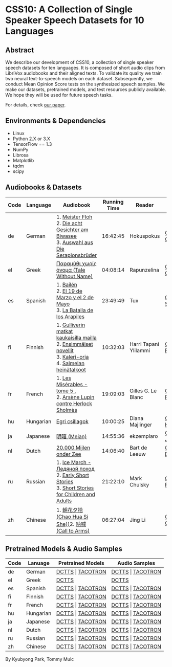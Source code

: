 # CSS10: A Collection of Single Speaker Speech Datasets for 10 Languages

## Abstract
We describe our development of CSS10, a collection of single
speaker speech datasets for ten languages. It is composed of
short audio clips from LibriVox audiobooks and their aligned
texts. To validate its quality we train two neural text-to-speech
models on each dataset. Subsequently, we conduct Mean Opinion
Score tests on the synthesized speech samples. We make our
datasets, pretrained models, and test resources publicly available.
We hope they will be used for future speech tasks.

For details, check [our paper](https://arxiv.org/abs/1903.11269).

## Environments & Dependencies

* Linux
* Python 2.X or 3.X
* TensorFlow == 1.3
* NumPy
* Librosa
* Matplotlib
* tqdm
* scipy

## Audiobooks & Datasets

|Code|Language|Audiobook|Running Time|Reader|Dataset|
|--|--|--|--|--|--|
|de|German|1. [Meister Floh](https://librivox.org/meister-floh-by-eta-hoffmann/) <br>2. [Die acht Gesichter am Biwasee](https://librivox.org/die-acht-gesichter-am-biwasee-by-max-dauthendey/) <br>3. [Auswahl aus Die Serapionsbrüder](https://librivox.org/die-serapionsbrueder-by-eta-hoffmann/)|16:42:45|Hokuspokus |[CSS German](http://kaggle.com/bryanpark/german-single-speaker-speech-dataset)|
|el|Greek|[Παραμύθι χωρίς όνομα (Tale Without Name)](https://librivox.org/paramythi-horis-onoma-by-penelope-delta/)|04:08:14| Rapunzelina|[CSS Greek](http://kaggle.com/bryanpark/greek-single-speaker-speech-dataset)|
|es|Spanish|1. [Bailén](https://librivox.org/bailen-by-benito-perez-galdos/) <br>2. [El 19 de Marzo y el 2 de Mayo](https://librivox.org/el-19-de-marzo-y-el-2-de-mayo-by-benito-perez-galdos/)<br>3. [La Batalla de los Arapiles](https://librivox.org/la-batalla-de-los-arapiles-by-benito-perez-galdos/)|23:49:49|Tux  |[CSS Spanish](http://kaggle.com/bryanpark/spanish-single-speaker-speech-dataset)|
|fi|Finnish|1. [Gulliverin matkat kaukaisilla mailla](https://librivox.org/gulliverin-matkat-kaukaisilla-mailla-by-jonathan-swift/) <br>2. [Ensimmäiset novellit](https://librivox.org/ensimmaeiset-novellit-by-juhani-aho/) <br>3. [Kaleri-orja](https://librivox.org/kaleri-orja-by-heinrich-zschokke/) <br>4. [Salmelan heinätalkoot](https://librivox.org/salmelan-heinaetalkoot-by-olli-wuorinen/)|10:32:03|Harri Tapani Ylilammi  |[CSS Finnish](http://kaggle.com/bryanpark/finnish-single-speaker-speech-dataset)|
|fr|French|1. [Les Misérables - tome 5 .](https://librivox.org/les-miserables-tome-5-jean-valjean-by-victor-hugo/)<br> 2. [Arsène Lupin contre Herlock Sholmès](https://librivox.org/arsene-lupin-contre-herlock-sholmes-by-maurice-leblanc/)|19:09:03|Gilles G. Le Blanc |[CSS French](http://kaggle.com/bryanpark/french-single-speaker-speech-dataset)|
|hu|Hungarian|[Egri csillagok](https://librivox.org/egri-csillagok-by-geza-gardonyi/)|10:00:25|   Diana Majlinger|[CSS Hungarian](http://kaggle.com/bryanpark/hungarian-single-speaker-speech-dataset)|
|ja|Japanese|[明暗 (Meian)](https://librivox.org/meian-by-soseki-natsume/)|14:55:36|ekzemplaro|[CSS Japanese](http://kaggle.com/bryanpark/japanese-single-speaker-speech-dataset)|
|nl|Dutch|[20.000 Mijlen onder Zee](https://librivox.org/20-000-mijlen-onder-zee-by-jules-verne/)|14:06:40|Bart de Leeuw  |[CSS Dutch](http://kaggle.com/bryanpark/dutch-single-speaker-speech-dataset)|
|ru|Russian|1. [Ice March - Ледяной поход](https://librivox.org/ice-march-by-roman-gul/)<br>2. [Early Short Stories](https://librivox.org/early-short-stories-by-zeev-jabotinsky/) <br>3. [Short Stories for Children and Adults](https://librivox.org/p-short-stories-for-children-and-adults-by-vsevolod-garshin/)|21:22:10 |Mark Chulsky|[CSS Russian](http://kaggle.com/bryanpark/russian-single-speaker-speech-dataset)|
|zh|Chinese|1. [朝花夕拾 (Chao Hua Si She))](https://librivox.org/chao-hua-si-she-by-lu-xun/)<bt>2. [呐喊 (Call to Arms)](https://librivox.org/call-to-arms-by-xun-lu/)|06:27:04|Jing Li |[CSS Chinese](http://kaggle.com/bryanpark/chinese-single-speaker-speech-dataset)|


## Pretrained Models & Audio Samples

|Code|Lanuage|Pretrained Models|Audio Samples|
|--|--|--|--|
|de|German|[DCTTS](https://www.dropbox.com/s/nfwv48bnovidnod/de_logdir.zip?dl=0) \| [TACOTRON](https://www.dropbox.com/s/81dt66qylfskw1g/de_logdir.zip?dl=0)|[DCTTS](https://soundcloud.com/kyubyong-park/sets/ms10_de_d) \| [TACOTRON](https://soundcloud.com/kyubyong-park/sets/ms10_de_t)|
|el|Greek|[DCTTS](https://www.dropbox.com/s/sd92n1k374p8fks/el_logdir.zip?dl=0)|[DCTTS](https://soundcloud.com/kyubyong-park/sets/ms10_el_d)|
|es|Spanish|[DCTTS](https://www.dropbox.com/s/1zpkojc8hvvkprx/es_logdir.zip?dl=0) \| [TACOTRON](https://www.dropbox.com/s/eyx8fztqulnhijr/es_logdir.zip?dl=0)|[DCTTS](https://soundcloud.com/kyubyong-park/sets/ms10_es_d) \| [TACOTRON](https://soundcloud.com/kyubyong-park/sets/ms10_es_t)|
|fi|Finnish|[DCTTS](https://www.dropbox.com/s/n6uiy9rdvfv6bpy/fi_logdir.zip?dl=0) \| [TACOTRON](https://www.dropbox.com/s/oqa36ixagwvrao3/fi_logdir.zip?dl=0)|[DCTTS](https://soundcloud.com/kyubyong-park/sets/ms10_fi_d) \| [TACOTRON](https://soundcloud.com/kyubyong-park/sets/ms10_nl_t)|
|fr|French|[DCTTS](https://www.dropbox.com/s/6zpcqzu6hbxg2eb/fr_logdir.zip?dl=0) \| [TACOTRON](https://www.dropbox.com/s/2vaa73jbjyhcfhl/fr_logdir.zip?dl=0)|[DCTTS](https://soundcloud.com/kyubyong-park/sets/ms10_fr_d) \| [TACOTRON](https://soundcloud.com/kyubyong-park/sets/ms10_fr_t)|
|hu|Hungarian|[DCTTS](https://www.dropbox.com/s/gtzzf79c351ovre/hu_logdir.zip?dl=0) \| [TACOTRON](https://www.dropbox.com/s/ogy6rqwirosf3mw/hu_logdir.zip?dl=0)|[DCTTS](https://soundcloud.com/kyubyong-park/sets/ms10_hu_d) \| [TACOTRON](https://soundcloud.com/kyubyong-park/sets/ms10_hu_t)|
|ja|Japanese|[DCTTS](https://www.dropbox.com/s/dkva7kc4r72pz3z/ja_logdir.zip?dl=0) \| [TACOTRON](https://www.dropbox.com/s/gh1wyfhnyf1j4fb/ja_logdir.zip?dl=0)|[DCTTS](https://soundcloud.com/kyubyong-park/sets/ms10_ja_d) \| [TACOTRON](https://soundcloud.com/kyubyong-park/sets/ms10_ja_t)|
|nl|Dutch|[DCTTS](https://www.dropbox.com/s/dgmx28zh82187cs/nl_logdir.zip?dl=0) \| [TACOTRON](https://www.dropbox.com/s/30l4xpt0xedd58n/nl_logdir.zip?dl=0)|[DCTTS](https://soundcloud.com/kyubyong-park/sets/ms10_nl_d) \| [TACOTRON](https://soundcloud.com/kyubyong-park/sets/ms10_nl_t)|
|ru|Russian|[DCTTS](https://www.dropbox.com/s/0u6q3mv2qhbgwei/ru_logdir.zip?dl=0) \| [TACOTRON](https://www.dropbox.com/s/mg5jv06p8ucwq6s/ru_logdir.zip?dl=0)|[DCTTS](https://soundcloud.com/kyubyong-park/sets/ms10_ru_d) \| [TACOTRON](https://soundcloud.com/kyubyong-park/sets/ms10_ru_t)|
|zh|Chinese|[DCTTS](https://www.dropbox.com/s/coy57a9ueenq9sk/zh_logdir.zip?dl=0) \| [TACOTRON](https://www.dropbox.com/s/7wf4hd73f4nc1dk/zh_logdir.zip?dl=0)|[DCTTS](https://soundcloud.com/kyubyong-park/sets/ms10_zh_d) \| [TACOTRON](https://soundcloud.com/kyubyong-park/sets/ms10_zh_t)|



By Kyubyong Park, Tommy Mulc
